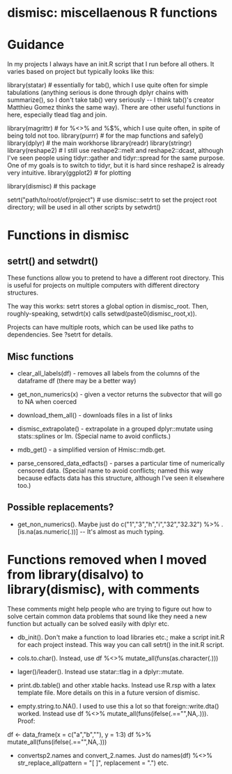 # dismisc: miscellaenous R functions


# Guidance


In my projects I always have an init.R script that I run before all others. It varies based on project but typically looks like this:

library(statar) # essentially for tab(), which I use quite often for simple tabulations (anything serious is done through dplyr chains with summarize(), so I don't take tab() very seriously -- I think tab()'s creator Matthieu Gomez thinks the same way). There are other useful functions in here, especially tlead tlag and join.

library(magrittr) # for %<>% and %$%, which I use quite often, in spite of being told not too.
library(purrr) # for the map functions and safely()
library(dplyr) # the main workhorse
library(readr)
library(stringr)
library(reshape2) # I still use reshape2::melt and reshape2::dcast, although I've seen people using tidyr::gather and tidyr::spread for the same purpose. One of my goals is to switch to tidyr, but it is hard since reshape2 is already very intuitive.
library(ggplot2) # for plotting

library(dismisc) # this package

setrt("path/to/root/of/project") # use dismisc::setrt to set the project root directory; will be used in all other scripts by setwdrt()


# Functions in dismisc

## setrt() and setwdrt()

These functions allow you to pretend to have a different root directory. This is useful for projects on multiple computers with different directory structures.

The way this works: setrt stores a global option in dismisc_root. Then, roughly-speaking, setwdrt(x) calls setwd(paste0(dismisc_root,x)).

Projects can have multiple roots, which can be used like paths to dependencies. See ?setrt for details.

## Misc functions

* clear_all_labels(df) - removes all labels from the columns of the dataframe df (there may be a better way)

* get_non_numerics(x) - given a vector returns the subvector that will go to NA when coerced

* download_them_all() - downloads files in a list of links

* dismisc_extrapolate() - extrapolate in a grouped dplyr::mutate using stats::splines or lm. (Special name to avoid conflicts.)

* mdb_get() - a simplified version of Hmisc::mdb.get.

* parse_censored_data_edfacts() - parses a particular time of numerically censored data. (Special name to avoid conflicts; named this way because edfacts data has this structure, although I've seen it elsewhere too.)

## Possible replacements?

* get_non_numerics(). Maybe just do c("1","3","h","i","32","32.32") %>% .[is.na(as.numeric(.))] -- It's almost as much typing.

# Functions removed when I moved from library(disalvo) to library(dismisc), with comments

These comments might help people who are trying to figure out how to solve certain common data problems that sound like they need a new function but actually can be solved easily with dplyr etc.

* db_init(). Don't make a function to load libraries etc.; make a script init.R for each project instead. This way you can call setrt() in the init.R script.

* cols.to.char(). Instead, use df %<>% mutate_all(funs(as.character(.))) 

* lager()/leader(). Instead use statar::tlag in a dplyr::mutate.

* print.db.table() and other xtable hacks. Instead use R.rsp with a latex template file. More details on this in a future version of dismisc.

* empty.string.to.NA(). I used to use this a lot so that foreign::write.dta() worked. Instead use df %<>% mutate_all(funs(ifelse(.=="",NA,.))). Proof:

df <- data_frame(x = c("a","b",""), y = 1:3)
df %>% mutate_all(funs(ifelse(.=="",NA,.)))

* convertsp2.names and convert_2.names. Just do names(df) %<>% str_replace_all(pattern = "[ ]", replacement = ".") etc.





